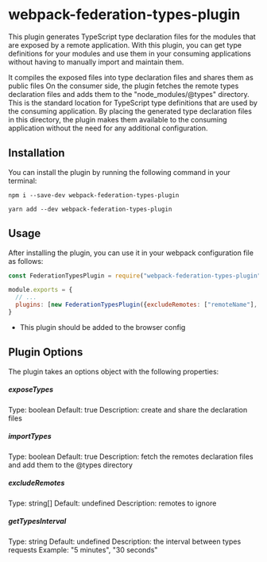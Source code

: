 # webpack-federation-types-plugin

This plugin generates TypeScript type declaration files for the modules that are exposed by a remote application.
With this plugin, you can get type definitions for your modules and use them in your consuming applications without having to manually import and maintain them.

It compiles the exposed files into type declaration files and shares them as public files
On the consumer side, the plugin fetches the remote types declaration files and adds them to the "node_modules/@types" directory. This is the standard location for TypeScript type definitions that are used by the consuming application. By placing the generated type declaration files in this directory, the plugin makes them available to the consuming application without the need for any additional configuration.

## Installation

You can install the plugin by running the following command in your terminal:

`npm i --save-dev webpack-federation-types-plugin`

`yarn add --dev webpack-federation-types-plugin`

## Usage

After installing the plugin, you can use it in your webpack configuration file as follows:

```javascript
const FederationTypesPlugin = require("webpack-federation-types-plugin")

module.exports = {
  // ...
  plugins: [new FederationTypesPlugin({excludeRemotes: ["remoteName"], importTypes: true, exposeTypes: true})],
}
```

- This plugin should be added to the browser config

## Plugin Options

The plugin takes an options object with the following properties:

##### exposeTypes

Type: boolean
Default: true
Description: create and share the declaration files
##### importTypes

Type: boolean
Default: true
Description: fetch the remotes declaration files and add them to the @types directory

##### excludeRemotes

Type: string[]
Default: undefined
Description: remotes to ignore

##### getTypesInterval

Type: string
Default: undefined
Description: the interval between types requests
Example: "5 minutes", "30 seconds"